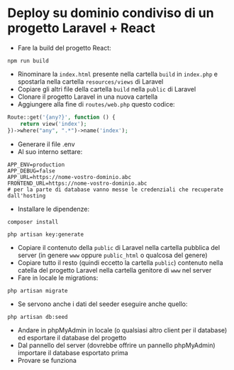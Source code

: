 # Deploy su dominio condiviso di un progetto Laravel + React

-   Fare la build del progetto React:

```
npm run build
```

-   Rinominare la `index.html` presente nella cartella `build` in `index.php` e spostarla nella cartella `resources/views` di Laravel
-   Copiare gli altri file della cartella `build` nella `public` di Laravel
-   Clonare il progetto Laravel in una nuova cartella
-   Aggiungere alla fine di `routes/web.php` questo codice:

```php
Route::get('{any?}', function () {
    return view('index');
})->where("any", ".*")->name('index');
```

-   Generare il file .env
-   Al suo interno settare:

```
APP_ENV=production
APP_DEBUG=false
APP_URL=https://nome-vostro-dominio.abc
FRONTEND_URL=https://nome-vostro-dominio.abc
# per la parte di database vanno messe le credenziali che recuperate dall'hosting
```

-   Installare le dipendenze:

```
composer install
```

```
php artisan key:generate
```

-   Copiare il contenuto della `public` di Laravel nella cartella pubblica del server (in genere `www` oppure `public_html` o qualcosa del genere)
-   Copiare tutto il resto (quindi eccetto la cartella `public`) contenuto nella catella del progetto Laravel nella cartella genitore di `www` nel server
-   Fare in locale le migrations:

```
php artisan migrate
```

-   Se servono anche i dati del seeder eseguire anche quello:

```
php artisan db:seed
```

-   Andare in phpMyAdmin in locale (o qualsiasi altro client per il database) ed esportare il database del progetto
-   Dal pannello del server (dovrebbe offrire un pannello phpMyAdmin) importare il database esportato prima
-   Provare se funziona
